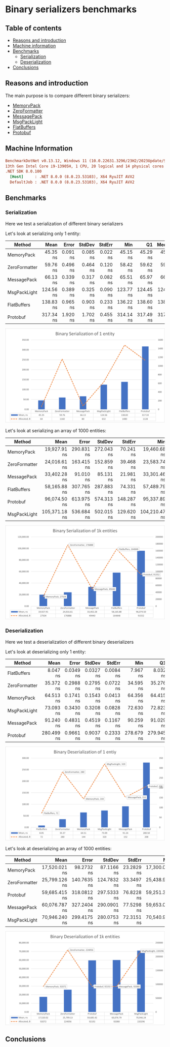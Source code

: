 ﻿# Binary serializers benchmarks

## Table of contents

- [Reasons and introduction](#reasons-and-introduction)
- [Machine information](#machine-information)
- [Benchmarks](#benchmarks)
    - [Serialization](#binary-serialization)
    - [Deserialization](#binary-deserialization)
- [Conclusions](#conclusions)

<a name="reasons-and-introduction"></a>
## Reasons and introduction

The main purpose is to compare different binary serializers:
- [MemoryPack](https://github.com/Cysharp/MemoryPack)
- [ZeroFormatter](https://github.com/neuecc/ZeroFormatter)
- [MessagePack](https://github.com/MessagePack-CSharp/MessagePack-CSharp)
- [MsgPackLight](https://github.com/progaudi/MsgPack.Light)
- [FlatBuffers](https://github.com/google/flatbuffers)
- [Protobuf](https://github.com/protobuf-net/protobuf-net)

<a name="machine-info"></a>
## Machine Information
``` ini
BenchmarkDotNet v0.13.12, Windows 11 (10.0.22631.3296/23H2/2023Update/SunValley3)
13th Gen Intel Core i9-13905H, 1 CPU, 20 logical and 14 physical cores
.NET SDK 8.0.100
  [Host]     : .NET 8.0.0 (8.0.23.53103), X64 RyuJIT AVX2
  DefaultJob : .NET 8.0.0 (8.0.23.53103), X64 RyuJIT AVX2
```

<a name="benchmarks"></a>
## Benchmarks

<a name="binary-serialization"></a>
### Serialization

Here we test a serialization of different binary serializers

Let's look at serializing only 1 entity:

| Method        |      Mean |    Error |   StdDev |   StdErr |       Min |        Q1 |    Median |        Q3 |       Max |         Op/s |   Gen0 |   Gen1 | Allocated |
|---------------|----------:|---------:|---------:|---------:|----------:|----------:|----------:|----------:|----------:|-------------:|-------:|-------:|----------:|
| MemoryPack    |  45.35 ns | 0.091 ns | 0.085 ns | 0.022 ns |  45.15 ns |  45.29 ns |  45.37 ns |  45.41 ns |  45.46 ns | 22,050,406.1 | 0.0051 |      - |      64 B |
| ZeroFormatter |  59.76 ns | 0.496 ns | 0.464 ns | 0.120 ns |  58.42 ns |  59.62 ns |  59.76 ns |  59.98 ns |  60.41 ns | 16,733,097.4 | 0.0924 | 0.0004 |    1160 B |
| MessagePack   |  66.13 ns | 0.339 ns | 0.317 ns | 0.082 ns |  65.51 ns |  65.97 ns |  66.17 ns |  66.28 ns |  66.68 ns | 15,121,277.7 | 0.0063 |      - |      80 B |
| MsgPackLight  | 124.56 ns | 0.389 ns | 0.325 ns | 0.090 ns | 123.77 ns | 124.45 ns | 124.52 ns | 124.72 ns | 125.17 ns |  8,028,106.5 | 0.0503 |      - |     632 B |
| FlatBuffers   | 138.83 ns | 0.965 ns | 0.903 ns | 0.233 ns | 136.22 ns | 138.60 ns | 138.96 ns | 139.42 ns | 139.91 ns |  7,203,073.6 | 0.1178 | 0.0005 |    1480 B |
| Protobuf      | 317.34 ns | 1.920 ns | 1.702 ns | 0.455 ns | 314.14 ns | 317.49 ns | 317.79 ns | 318.41 ns | 319.40 ns |  3,151,228.2 | 0.0896 |      - |    1128 B |

![Plot](../../../assets/benchmarks.serializers.binary/serialization-1.png)

Let's look at serializing an array of 1000 entities:

| Method        |          Mean |      Error |     StdDev |     StdErr |           Min |            Q1 |        Median |            Q3 |           Max |     Op/s |    Gen0 |   Gen1 | Allocated |
|---------------|--------------:|-----------:|-----------:|-----------:|--------------:|--------------:|--------------:|--------------:|--------------:|---------:|--------:|-------:|----------:|
| MemoryPack    |  19,927.91 ns | 290.831 ns | 272.043 ns |  70.241 ns |  19,460.68 ns |  19,714.50 ns |  20,040.12 ns |  20,150.82 ns |  20,216.99 ns | 50,180.9 |  2.1667 |      - |   27504 B |
| ZeroFormatter |  24,016.61 ns | 163.415 ns | 152.859 ns |  39.468 ns |  23,583.74 ns |  23,962.64 ns |  24,054.81 ns |  24,085.28 ns |  24,223.13 ns | 41,637.8 | 14.0686 |      - |  176888 B |
| MessagePack   |  33,402.28 ns |  91.010 ns |  85.131 ns |  21.981 ns |  33,301.46 ns |  33,334.23 ns |  33,372.37 ns |  33,483.82 ns |  33,557.70 ns | 29,938.1 |  3.9063 |      - |   49440 B |
| FlatBuffers   |  58,165.88 ns | 307.765 ns | 287.883 ns |  74.331 ns |  57,489.79 ns |  57,983.78 ns |  58,134.89 ns |  58,413.35 ns |  58,591.89 ns | 17,192.2 | 13.0615 | 2.1362 |  164848 B |
| Protobuf      |  96,074.50 ns | 613.975 ns | 574.313 ns | 148.287 ns |  95,337.89 ns |  95,655.43 ns |  95,921.22 ns |  96,515.33 ns |  97,375.61 ns | 10,408.6 |  7.2021 | 0.6104 |   91552 B |
| MsgPackLight  | 105,371.18 ns | 536.684 ns | 502.015 ns | 129.620 ns | 104,210.47 ns | 105,159.45 ns | 105,229.48 ns | 105,640.76 ns | 106,209.89 ns |  9,490.3 | 25.7568 | 4.2725 |  325528 B |

![Plot](../../../assets/benchmarks.serializers.binary/serialization-1k.png)

<a name="binary-deserialization"></a>
### Deserialization

Here we test a deserialization of different binary deserializers

Let's look at deserializing only 1 entity:

| Method        |       Mean |     Error |    StdDev |    StdErr |        Min |         Q1 |     Median |         Q3 |        Max |          Op/s |   Gen0 | Allocated |
|---------------|-----------:|----------:|----------:|----------:|-----------:|-----------:|-----------:|-----------:|-----------:|--------------:|-------:|----------:|
| FlatBuffers   |   8.047 ns | 0.0349 ns | 0.0327 ns | 0.0084 ns |   7.967 ns |   8.032 ns |   8.055 ns |   8.069 ns |   8.092 ns | 124,265,777.3 | 0.0057 |      72 B |
| ZeroFormatter |  35.372 ns | 0.2988 ns | 0.2795 ns | 0.0722 ns |  34.595 ns |  35.276 ns |  35.411 ns |  35.570 ns |  35.736 ns |  28,270,810.8 | 0.0223 |     280 B |
| MemoryPack    |  64.513 ns | 0.1741 ns | 0.1543 ns | 0.0413 ns |  64.356 ns |  64.415 ns |  64.429 ns |  64.577 ns |  64.809 ns |  15,500,771.3 | 0.0114 |     144 B |
| MsgPackLight  |  73.093 ns | 0.3430 ns | 0.3208 ns | 0.0828 ns |  72.630 ns |  72.823 ns |  73.165 ns |  73.220 ns |  73.698 ns |  13,681,199.9 | 0.0254 |     320 B |
| MessagePack   |  91.240 ns | 0.4831 ns | 0.4519 ns | 0.1167 ns |  90.259 ns |  91.029 ns |  91.265 ns |  91.518 ns |  92.054 ns |  10,960,071.5 | 0.0120 |     152 B |
| Protobuf      | 280.499 ns | 0.9661 ns | 0.9037 ns | 0.2333 ns | 278.679 ns | 279.945 ns | 280.483 ns | 281.057 ns | 281.878 ns |   3,565,072.5 | 0.0162 |     208 B |

![Plot](../../../assets/benchmarks.serializers.binary/deserialization-1.png)

Let's look at deserializing an array of 1000 entities:

| Method        |          Mean |       Error |      StdDev |     StdErr |           Min |            Q1 |        Median |            Q3 |           Max |     Op/s |    Gen0 |   Gen1 | Allocated |
|---------------|--------------:|------------:|------------:|-----------:|--------------:|--------------:|--------------:|--------------:|--------------:|---------:|--------:|-------:|----------:|
| MemoryPack    | 17,520.021 ns |  98.2732 ns |  87.1166 ns | 23.2829 ns | 17,300.034 ns | 17,497.576 ns | 17,512.207 ns | 17,559.448 ns | 17,687.897 ns | 57,077.6 |  7.3242 | 1.4648 |   92072 B |
| ZeroFormatter | 25,799.126 ns | 140.7635 ns | 124.7832 ns | 33.3497 ns | 25,438.998 ns | 25,750.211 ns | 25,830.739 ns | 25,858.833 ns | 25,934.705 ns | 38,761.0 | 17.8528 | 4.7302 |  224056 B |
| Protobuf      | 59,685.415 ns | 318.0812 ns | 297.5333 ns | 76.8228 ns | 59,251.318 ns | 59,427.814 ns | 59,651.025 ns | 59,939.432 ns | 60,123.486 ns | 16,754.5 |  7.3242 | 1.4038 |   92192 B |
| MessagePack   | 60,076.787 ns | 327.2404 ns | 290.0901 ns | 77.5298 ns | 59,653.076 ns | 59,916.144 ns | 60,027.820 ns | 60,191.046 ns | 60,687.891 ns | 16,645.4 |  7.3242 | 1.4648 |   92080 B |
| MsgPackLight  | 70,946.240 ns | 299.4175 ns | 280.0753 ns | 72.3151 ns | 70,540.906 ns | 70,735.144 ns | 70,938.062 ns | 71,086.530 ns | 71,441.785 ns | 14,095.2 | 17.4561 | 3.5400 |  220296 B |

![Plot](../../../assets/benchmarks.serializers.binary/deserialization-1k.png)

<a name="conclusions"></a>
## Conclusions
